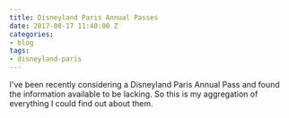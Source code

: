 ```yaml
---
title: Disneyland Paris Annual Passes
date: 2017-08-17 11:40:00 Z
categories:
- blog
tags:
- disneyland-paris
---
```


I've been recently considering a Disneyland Paris Annual Pass and found the information available to be lacking. So this is my aggregation of everything I could find out about them.
